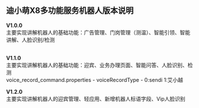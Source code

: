## 迪小萌X8多功能服务机器人版本说明<br/>

**V1.0.0**<br/>
主要实现讲解机器人的基础功能：广告管理、门岗管理（测温）、智能引领、智能讲解、人脸识别/检测<br/>
<br/>

**V1.1.0**<br/>
主要实现讲解机器人的基础功能：迎宾、业务办理页面、智能问答、人脸识别、检测<br/>
voice_record_command.properties  - voiceRecordType - 0:sendi 1:艾小越<br/>

**V1.2.0**<br/>
主要实现讲解机器人的迎宾管理、轻应用、新增机器人标语字段、Vip人脸识别<br/>
<br/>
